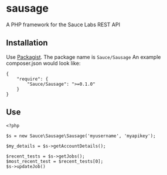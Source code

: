 sausage
=======

A PHP framework for the Sauce Labs REST API

Installation
------------
Use [Packagist](http://packagist.org/). The package name is `Sauce/Sausage` An example composer.json would look
like:

    {
        "require": {
            "Sauce/Sausage": ">=0.1.0"
        }
    }

Use
---
    <?php 

    $s = new Sauce\Sausage\Sausage('myusername', 'myapikey');

    $my_details = $s->getAccountDetails();

    $recent_tests = $s->getJobs();
    $most_recent_test = $recent_tests[0];
    $s->updateJob()
